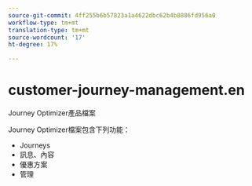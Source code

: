 ```yaml
---
source-git-commit: 4ff255b6b57823a1a4622dbc62b4b8886fd956a0
workflow-type: tm+mt
translation-type: tm+mt
source-wordcount: '17'
ht-degree: 17%

---
```

# customer-journey-management.en

Journey Optimizer產品檔案

Journey Optimizer檔案包含下列功能：

* Journeys
* 訊息、內容
* 優惠方案
* 管理


